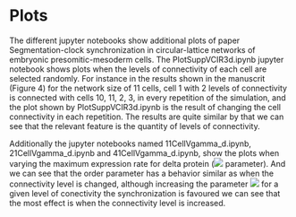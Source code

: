 # Plots
The different jupyter notebooks show additional plots of paper Segmentation-clock synchronization in circular-lattice networks of embryonic presomitic-mesoderm cells.
The PlotSuppVCIR3d.ipynb jupyter notebook shows plots when the levels of connectivity of each cell are selected randomly. For instance in the results shown in the manuscrit (Figure 4) for the network size of 11 cells, cell 1 with 2 levels of connectivity is connected with cells 10, 11, 2, 3, in every repetition of the simulation, and the plot shown by PlotSuppVCIR3d.ipynb is the result of changing the cell connectivity in each repetition. The results are quite similar by that we can see that the relevant feature is the quantity of levels of connectivity.

Additionally the jupyter notebooks named 11CellVgamma_d.ipynb, 21CellVgamma_d.ipynb and 41CellVgamma_d.ipynb, show the plots when varying the maximum expression rate for delta protein (<img src="https://render.githubusercontent.com/render/math?math=\gamma_d"> parameter). And we can see that the order parameter has a behavior similar as when the connectivity level is changed, although increasing the parameter <img src="https://render.githubusercontent.com/render/math?math=\gamma_d"> for a given level of conectivity the synchronization is favoured we can see that the most effect is when the connectivity level is increased.
